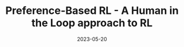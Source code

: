 ---
title: Preference-Based RL - A Human in the Loop approach to RL
vanilla: /img/vanilla.png
eggs: /img/eggs.jpg
layout: pbrl
date: 2023-05-20
---